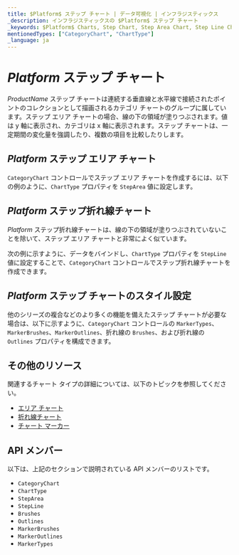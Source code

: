 ```yaml
---
title: $Platform$ ステップ チャート | データ可視化 | インフラジスティックス
_description: インフラジスティックスの $Platform$ ステップ チャート
_keywords: $Platform$ Charts, Step Chart, Step Area Chart, Step Line Chart, Infragistics, $Platform$ チャート, ステップ チャート, ステップ エリア チャート, ステップ折れ線チャート, インフラジスティックス
mentionedTypes: ["CategoryChart", "ChartType"]
_language: ja
---
```

# $Platform$ ステップ チャート

$ProductName$ ステップ チャートは連続する垂直線と水平線で接続されたポイントのコレクションとして描画されるカテゴリ チャートのグループに属しています。ステップ エリア チャートの場合、線の下の領域が塗りつぶされます。値は y 軸に表示され、カテゴリは x 軸に表示されます。ステップ チャートは、一定期間の変化量を強調したり、複数の項目を比較したりします。

## $Platform$ ステップ エリア チャート

`CategoryChart` コントロールでステップ エリア チャートを作成するには、以下の例のように、`ChartType` プロパティを `StepArea` 値に設定します。

<code-view style="height: 600px"
           data-demos-base-url="{environment:dvDemosBaseUrl}"
           iframe-src="{environment:dvDemosBaseUrl}/charts/category-chart-step-area-multiple-sources"
           alt="複数ソースの $Platform$ ステップ エリア チャート" >
</code-view>

<div class="divider--half"></div>

## $Platform$ ステップ折れ線チャート

$Platform$ ステップ折れ線チャートは、線の下の領域が塗りつぶされていないことを除いて、ステップ エリア チャートと非常によく似ています。

次の例に示すように、データをバインドし、`ChartType` プロパティを `StepLine` 値に設定することで、`CategoryChart` コントロールでステップ折れ線チャートを作成できます。

<code-view style="height: 600px"
           data-demos-base-url="{environment:dvDemosBaseUrl}"
           iframe-src="{environment:dvDemosBaseUrl}/charts/category-chart-step-line-multiple-sources"
           alt="複数ソースの $Platform$ ステップ折れ線チャート" >
</code-view>

<div class="divider--half"></div>

## $Platform$ ステップ チャートのスタイル設定

他のシリーズの複合などのより多くの機能を備えたステップ チャートが必要な場合は、以下に示すように、`CategoryChart` コントロールの `MarkerTypes`、`MarkerBrushes`、`MarkerOutlines`、折れ線の `Brushes`、および折れ線の `Outlines` プロパティを構成できます。

<code-view style="height: 600px"
           data-demos-base-url="{environment:dvDemosBaseUrl}"
           iframe-src="{environment:dvDemosBaseUrl}/charts/category-chart-step-line-styling"
           alt="$Platform$ ステップ折れ線チャートのスタイル設定" >
</code-view>

<div class="divider--half"></div>

## その他のリソース

関連するチャート タイプの詳細については、以下のトピックを参照してください。

- [エリア チャート](area-chart.md)
- [折れ線チャート](line-chart.md)
- [チャート マーカー](../features/chart-markers.md)

## API メンバー

以下は、上記のセクションで説明されている API メンバーのリストです。

- `CategoryChart`
- `ChartType`
- `StepArea`
- `StepLine`
- `Brushes`
- `Outlines`
- `MarkerBrushes`
- `MarkerOutlines`
- `MarkerTypes`

